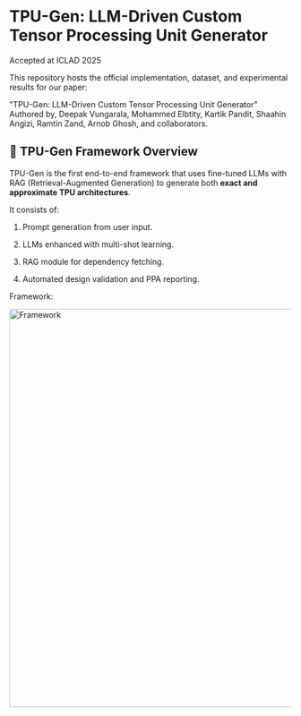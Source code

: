 # TPU-Gen: LLM-Driven Custom Tensor Processing Unit Generator

Accepted at ICLAD 2025

This repository hosts the official implementation, dataset, and experimental results for our paper:

"TPU-Gen: LLM-Driven Custom Tensor Processing Unit Generator" 
Authored by, Deepak Vungarala, Mohammed Elbtity, Kartik Pandit, Shaahin Angizi, Ramtin Zand, Arnob Ghosh, and collaborators.



## 🧠 TPU-Gen Framework Overview

TPU-Gen is the first end-to-end framework that uses fine-tuned LLMs with RAG (Retrieval-Augmented Generation) to generate both **exact and approximate TPU architectures**.

It consists of:

1. Prompt generation from user input.

2. LLMs enhanced with multi-shot learning.

3. RAG module for dependency fetching.

4. Automated design validation and PPA reporting.

Framework:

<img width="712" alt="Framework" src="https://github.com/user-attachments/assets/b357482f-a1f4-4af8-96b1-ea663593c258" />


